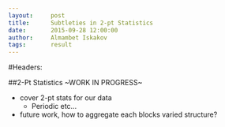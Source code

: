 ```yaml
---
layout:     post
title:      Subtleties in 2-pt Statistics
date:       2015-09-28 12:00:00
author:     Almambet Iskakov
tags: 		result
---
```

<!-- Start Writing Below in Markdown -->

#Headers:

##2-Pt Statistics 
~WORK IN PROGRESS~
* cover 2-pt stats for our data
  * Periodic etc...
* future work, how to aggregate each blocks varied structure? 


